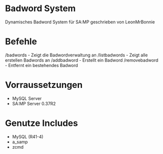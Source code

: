 # Badword System
Dynamisches Badword System für SA:MP geschrieben von LeonMrBonnie

# Befehle
/badwords - Zeigt die Badwordverwaltung an
/listbadwords - Zeigt alle erstellen Badwords an
/addbadword - Erstellt ein Badword
/removebadword - Entfernt ein bestehendes Badword

# Vorraussetzungen
- MySQL Server
- SA:MP Server 0.37R2

# Genutze Includes
- MySQL (R41-4)
- a_samp
- zcmd
